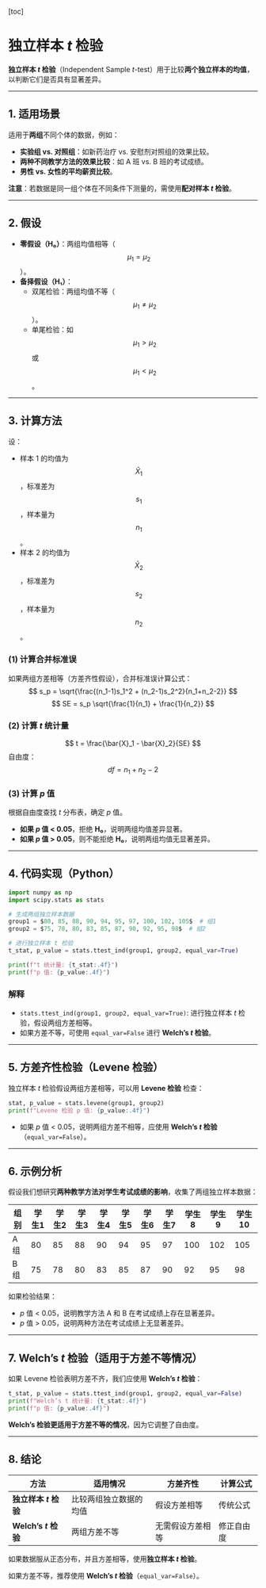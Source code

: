 [toc]

# 独立样本 *t* 检验

**独立样本 *t* 检验**（Independent Sample *t*-test）用于比较**两个独立样本的均值**，以判断它们是否具有显著差异。

---

## **1. 适用场景**
适用于**两组**不同个体的数据，例如：
- **实验组 vs. 对照组**：如新药治疗 vs. 安慰剂对照组的效果比较。
- **两种不同教学方法的效果比较**：如 A 班 vs. B 班的考试成绩。
- **男性 vs. 女性的平均薪资比较**。

**注意**：若数据是同一组个体在不同条件下测量的，需使用**配对样本 *t* 检验**。

---

## **2. 假设**
- **零假设（H₀）**：两组均值相等（$$\mu_1 = \mu_2$$）。
- **备择假设（H₁）**：
  - 双尾检验：两组均值不等（$$\mu_1 \neq \mu_2$$）。
  - 单尾检验：如 $$\mu_1 > \mu_2$$ 或 $$\mu_1 < \mu_2$$。

---

## **3. 计算方法**
设：
- 样本 1 的均值为 $$\bar{X}_1$$，标准差为 $$s_1$$，样本量为 $$n_1$$。
- 样本 2 的均值为 $$\bar{X}_2$$，标准差为 $$s_2$$，样本量为 $$n_2$$。

### **(1) 计算合并标准误**
如果两组方差相等（方差齐性假设），合并标准误计算公式：
$$
s_p = \sqrt{\frac{(n_1-1)s_1^2 + (n_2-1)s_2^2}{n_1+n_2-2}}
$$
$$
SE = s_p \sqrt{\frac{1}{n_1} + \frac{1}{n_2}}
$$

### **(2) 计算 *t* 统计量**
$$
t = \frac{\bar{X}_1 - \bar{X}_2}{SE}
$$
自由度：
$$
df = n_1 + n_2 - 2
$$

### **(3) 计算 *p* 值**
根据自由度查找 *t* 分布表，确定 *p* 值。

- **如果 *p* 值 < 0.05**，拒绝 **H₀**，说明两组均值差异显著。
- **如果 *p* 值 > 0.05**，则不能拒绝 **H₀**，说明两组均值无显著差异。

---

## **4. 代码实现（Python）**
```python
import numpy as np
import scipy.stats as stats

# 生成两组独立样本数据
group1 = $80, 85, 88, 90, 94, 95, 97, 100, 102, 105$  # 组1
group2 = $75, 78, 80, 83, 85, 87, 90, 92, 95, 98$  # 组2

# 进行独立样本 t 检验
t_stat, p_value = stats.ttest_ind(group1, group2, equal_var=True)

print(f"t 统计量: {t_stat:.4f}")
print(f"p 值: {p_value:.4f}")
```
### **解释**
- `stats.ttest_ind(group1, group2, equal_var=True)`: 进行独立样本 *t* 检验，假设两组方差相等。
- 如果方差不等，可使用 `equal_var=False` 进行 **Welch’s *t* 检验**。

---

## **5. 方差齐性检验（Levene 检验）**
独立样本 *t* 检验假设两组方差相等，可以用 **Levene 检验** 检查：
```python
stat, p_value = stats.levene(group1, group2)
print(f"Levene 检验 p 值: {p_value:.4f}")
```
- 如果 *p* 值 < 0.05，说明两组方差不相等，应使用 **Welch’s *t* 检验**（`equal_var=False`）。

---

## **6. 示例分析**
假设我们想研究**两种教学方法对学生考试成绩的影响**，收集了两组独立样本数据：

| 组别 | 学生1 | 学生2 | 学生3 | 学生4 | 学生5 | 学生6 | 学生7 | 学生8 | 学生9 | 学生10 |
| ---- | ----- | ----- | ----- | ----- | ----- | ----- | ----- | ----- | ----- | ------ |
| A 组 | 80    | 85    | 88    | 90    | 94    | 95    | 97    | 100   | 102   | 105    |
| B 组 | 75    | 78    | 80    | 83    | 85    | 87    | 90    | 92    | 95    | 98     |

如果检验结果：
- *p* 值 < 0.05，说明教学方法 A 和 B 在考试成绩上存在显著差异。
- *p* 值 > 0.05，说明两种方法在考试成绩上无显著差异。

---

## **7. Welch’s *t* 检验（适用于方差不等情况）**
如果 Levene 检验表明方差不齐，我们应使用 **Welch’s *t* 检验**：
```python
t_stat, p_value = stats.ttest_ind(group1, group2, equal_var=False)
print(f"Welch’s t 统计量: {t_stat:.4f}")
print(f"p 值: {p_value:.4f}")
```
**Welch’s 检验更适用于方差不等的情况**，因为它调整了自由度。

---

## **8. 结论**
| 方法                  | 适用情况               | 方差齐性         | 计算公式   |
| --------------------- | ---------------------- | ---------------- | ---------- |
| **独立样本 *t* 检验** | 比较两组独立数据的均值 | 假设方差相等     | 传统公式   |
| **Welch’s *t* 检验**  | 两组方差不等           | 无需假设方差相等 | 修正自由度 |

如果数据服从正态分布，并且方差相等，使用**独立样本 *t* 检验**。

如果方差不等，推荐使用 **Welch’s *t* 检验**（`equal_var=False`）。